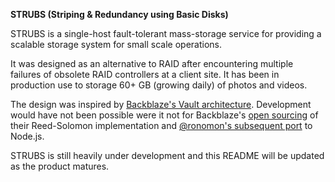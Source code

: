 **STRUBS (Striping & Redundancy using Basic Disks)**

STRUBS is a single-host fault-tolerant mass-storage service for providing a scalable storage system for small scale operations.

It was designed as an alternative to RAID after encountering multiple failures of obsolete RAID controllers at a client site.
It has been in production use to storage 60+ GB (growing daily) of photos and videos.

The design was inspired by [Backblaze's Vault architecture](https://www.backblaze.com/blog/vault-cloud-storage-architecture/).
Development would have not been possible were it not for Backblaze's [open sourcing](https://github.com/Backblaze/JavaReedSolomon)
of their Reed-Solomon implementation and [@ronomon's subsequent port](https://github.com/ronomon/reed-solomon) to Node.js.

STRUBS is still heavily under development and this README will be updated as the product matures.